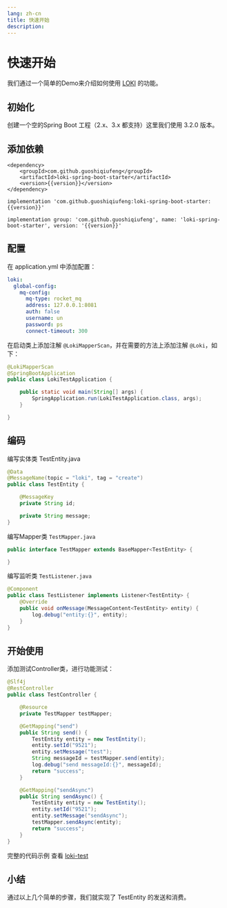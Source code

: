 ```yaml
---
lang: zh-cn
title: 快速开始
description: 
---
```

<script setup>
import {inject} from "vue";
const version = inject('version');
</script>
# 快速开始

我们通过一个简单的Demo来介绍如何使用 [LOKI](https://github.com/guoshiqiufeng/loki) 的功能。

## 初始化
创建一个空的Spring Boot 工程（2.x、3.x 都支持）这里我们使用 3.2.0 版本。

## 添加依赖

<CodeGroup>
  <CodeGroupItem title="Maven" active>

```xml:no-line-numbers:no-v-pre
<dependency>
    <groupId>com.github.guoshiqiufeng</groupId>
    <artifactId>loki-spring-boot-starter</artifactId>
    <version>{{version}}</version>
</dependency>
```

  </CodeGroupItem>

  <CodeGroupItem title="Gradle (Short)" active>

```groovy:no-line-numbers:no-v-pre
implementation 'com.github.guoshiqiufeng:loki-spring-boot-starter:{{version}}'
```

  </CodeGroupItem>

  <CodeGroupItem title="Gradle">

```groovy:no-line-numbers:no-v-pre
implementation group: 'com.github.guoshiqiufeng', name: 'loki-spring-boot-starter', version: '{{version}}'
```

  </CodeGroupItem>
</CodeGroup>

## 配置
在 application.yml 中添加配置：
```yaml
loki:
  global-config:
    mq-config:
      mq-type: rocket_mq
      address: 127.0.0.1:8081
      auth: false
      username: un
      password: ps
      connect-timeout: 300
```

在启动类上添加注解 `@LokiMapperScan`，并在需要的方法上添加注解 `@Loki`，如下：
```java
@LokiMapperScan
@SpringBootApplication
public class LokiTestApplication {

    public static void main(String[] args) {
        SpringApplication.run(LokiTestApplication.class, args);
    }

}
```

## 编码

编写实体类 TestEntity.java

```java
@Data
@MessageName(topic = "loki", tag = "create")
public class TestEntity {

    @MessageKey
    private String id;

    private String message;
}
```
编写Mapper类 `TestMapper.java`

```java
public interface TestMapper extends BaseMapper<TestEntity> {

}
```

编写监听类 `TestListener.java`

```java
@Component
public class TestListener implements Listener<TestEntity> {
    @Override
    public void onMessage(MessageContent<TestEntity> entity) {
        log.debug("entity:{}", entity);
    }
}
```

## 开始使用

添加测试Controller类，进行功能测试：


```java
@Slf4j
@RestController
public class TestController {

    @Resource
    private TestMapper testMapper;

    @GetMapping("send")
    public String send() {
        TestEntity entity = new TestEntity();
        entity.setId("9521");
        entity.setMessage("test");
        String messageId = testMapper.send(entity);
        log.debug("send messageId:{}", messageId);
        return "success";
    }

    @GetMapping("sendAsync")
    public String sendAsync() {
        TestEntity entity = new TestEntity();
        entity.setId("9521");
        entity.setMessage("sendAsync");
        testMapper.sendAsync(entity);
        return "success";
    }
}
```

完整的代码示例 查看 [loki-test](https://github.com/guoshiqiufeng/loki-test)
## 小结
通过以上几个简单的步骤，我们就实现了 TestEntity 的发送和消费。
